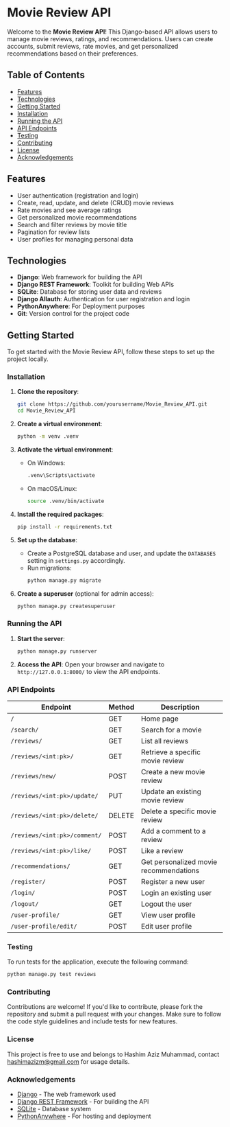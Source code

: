 # Movie Review API

Welcome to the **Movie Review API**! This Django-based API allows users to manage movie reviews, ratings, and recommendations. Users can create accounts, submit reviews, rate movies, and get personalized recommendations based on their preferences.

## Table of Contents

- [Features](#features)
- [Technologies](#technologies)
- [Getting Started](#getting-started)
- [Installation](#installation)
- [Running the API](#running-the-api)
- [API Endpoints](#api-endpoints)
- [Testing](#testing)
- [Contributing](#contributing)
- [License](#license)
- [Acknowledgements](#acknowledgements)

## Features

- User authentication (registration and login)
- Create, read, update, and delete (CRUD) movie reviews
- Rate movies and see average ratings
- Get personalized movie recommendations
- Search and filter reviews by movie title
- Pagination for review lists
- User profiles for managing personal data

## Technologies

- **Django**: Web framework for building the API
- **Django REST Framework**: Toolkit for building Web APIs
- **SQLite**: Database for storing user data and reviews
- **Django Allauth**: Authentication for user registration and login
- **PythonAnywhere**: For Deployment purposes
- **Git**: Version control for the project code

## Getting Started

To get started with the Movie Review API, follow these steps to set up the project locally.

### Installation

1. **Clone the repository**:
   ```bash
   git clone https://github.com/yourusername/Movie_Review_API.git
   cd Movie_Review_API
   ```

2. **Create a virtual environment**:

   ```bash
   python -m venv .venv
   ```

3. **Activate the virtual environment**:

   - On Windows:
     ```bash
     .venv\Scripts\activate
     ```
   - On macOS/Linux:
     ```bash
     source .venv/bin/activate
     ```

4. **Install the required packages**:

   ```bash
   pip install -r requirements.txt
   ```

5. **Set up the database**:

   - Create a PostgreSQL database and user, and update the `DATABASES` setting in `settings.py` accordingly.
   - Run migrations:
     ```bash
     python manage.py migrate
     ```

6. **Create a superuser** (optional for admin access):
   ```bash
   python manage.py createsuperuser
   ```

### Running the API

1. **Start the server**:

   ```bash
   python manage.py runserver
   ```

2. **Access the API**:
   Open your browser and navigate to `http://127.0.0.1:8000/` to view the API endpoints.

### API Endpoints

| Endpoint                     | Method | Description                            |
| ---------------------------- | ------ | -------------------------------------- |
| `/`                          | GET    | Home page                              |
| `/search/`                   | GET    | Search for a movie                     |
| `/reviews/`                  | GET    | List all reviews                       |
| `/reviews/<int:pk>/`         | GET    | Retrieve a specific movie review       |
| `/reviews/new/`              | POST   | Create a new movie review              |
| `/reviews/<int:pk>/update/`  | PUT    | Update an existing movie review        |
| `/reviews/<int:pk>/delete/`  | DELETE | Delete a specific movie review         |
| `/reviews/<int:pk>/comment/` | POST   | Add a comment to a review              |
| `/reviews/<int:pk>/like/`    | POST   | Like a review                          |
| `/recommendations/`          | GET    | Get personalized movie recommendations |
| `/register/`                 | POST   | Register a new user                    |
| `/login/`                    | POST   | Login an existing user                 |
| `/logout/`                   | GET    | Logout the user                        |
| `/user-profile/`             | GET    | View user profile                      |
| `/user-profile/edit/`        | POST   | Edit user profile                      |

### Testing

To run tests for the application, execute the following command:

```bash
python manage.py test reviews
```

### Contributing

Contributions are welcome! If you'd like to contribute, please fork the repository and submit a pull request with your changes. Make sure to follow the code style guidelines and include tests for new features.

### License

This project is free to use and belongs to Hashim Aziz Muhammad, contact hashimazizm@gmail.com for usage details.

### Acknowledgements

- [Django](https://www.djangoproject.com/) - The web framework used
- [Django REST Framework](https://www.django-rest-framework.org/) - For building the API
- [SQLite](https://www.sqlite.org/index.html) - Database system
- [PythonAnywhere](https://www.pythonanywhere.com/) - For hosting and deployment

